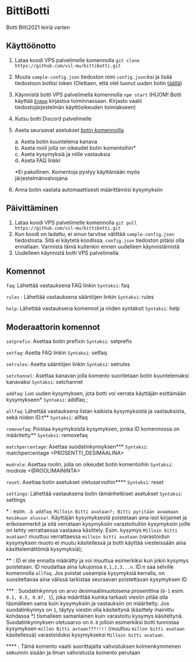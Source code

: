 # BittiBotti
Botti Bitti2021 leiriä varten

## Käyttöönotto
1. Lataa koodi VPS palvelimelle komennolla `git clone https://github.com/vil-mu/bittibotti.git`
2. Muuta `sample-config.json` tiedoston nimi `config.json`:ksi ja lisää tiedostoon bottisi token (Olettaen, että olet luonut uuden botin [täällä](https://discord.com/developers/applications/))
3. Käynnistä botti VPS palvelimella komennolla `npm start` (HUOM! Botti käyttää [`Enmap`](https://enmap.evie.dev/) kirjastoa toiminnassaan. Kirjasto vaatii tiedostojärjestelmän käyttöoikeuden toimiakseen)
4. Kutsu botti Discord palvelimelle
5. Aseta seuraavat asetukset [botin komennoilla](https://github.com/vil-mu/bittibotti/blob/main/README.md#komennot)

    a. Aseta botin kuuntelema kanava  
    b. Aseta rooli jolla on oikeudet botin komentoihin*  
    c. Aseta kysymyksiä ja niille vastauksia  
    d. Aseta FAQ linkki  
    
    *Ei pakollinen. Komentoja pystyy käyttämään myös järjestelmänvalvojana
6. Anna botin vastata automaattisesti määrittämiisi kysymyksiin

## Päivittäminen
1. Lataa koodi VPS palvelimelle komennolla `git pull https://github.com/vil-mu/bittibotti.git`
2. Kun koodi on ladattu, ei sinun tarvitse välittää `sample-config.json` tiedostosta. Sitä ei käytetä koodissa. `config.json` tiedoston pitäisi olla ennallaan. Varmista tämä kuitenkin ennen uudelleen käynnistämistä
3. Uudelleen käynnistä botti VPS palvelimella

## Komennot

`faq`: Lähettää vastauksena FAQ linkin `Syntaksi`: faq

`rules` : Lähettää vastauksena sääntöjen linkin `Syntaksi`: rules

`help`: Lähettää vastauksena komennot ja niiden syntaksit `Syntaksi`: help

## Moderaattorin komennot

`setprefix`: Asettaa botin prefixin `Syntaksi`: setprefix <PREFIX>

`setfaq`: Asetta FAQ linkin `Syntaksi`: setfaq <LINKKI>

`setrules`: Asetta sääntöjen linkin `Syntaksi`: setrules <LINKKI>

`setchannel`: Asettaa kanavan jolla komento suoritetaan botin kuuntelemaksi kanavaksi `Syntaksi`: setchannel

`addfaq`: Luo uuden kysymyksen, jota botti voi verrata käyttäjän esittämään kysymykseen* `Syntaksi`: addfaq <KYSYMYS>; <VASTAUS>

`allfaq`: Lähettää vastauksena listan kaikista kysymyksistä ja vastauksista, sekä niiden ID:t** `Syntaksi`: allfaq

`removefaq`: Poistaa kysymyksistä kysymyksen, jonka ID komennossa on määritetty** `Syntaksi`: removefaq <ID>

`matchpercentage`: Asettaa suodatinkynnyksen*** `Syntaksi`: matchpercentage <PROSENTTI_DESIMAALINA>

`modrole`: Asettaa roolin, jolla on oikeudet botin komentoihin `Syntaksi`: modrole <@ROOLIMAININTA>

`reset`: Asettaa botin asetukset oletusarvoihin**** `Syntaksi`: reset

`settings`: Lähettää vastauksena botin tämänhetkiset asetukset `Syntaksi`: settings

\* : esim. `.b addfaq Milloin Bitti avataan?; Bitti pyritään avaamaan kesäkuun alussa!`. Käyttäjän kysymyksestä poistetaan aina isot kirjaimet ja erikoisemerkit ja sitä verrataan kysymyksiin varastoituihin kysymyksiin joille on tehty verrattaessa vastaava käsittely. Esim. kysymys `Milloin bitti avataan?` muuttuu verrattaessa `milloin bitti avataan` (varastoidun kysymyksen muoto ei muutu käsitellessä ja botti käyttää viesteissään aina käsittelemättömiä kysymyksiä);

** : ID ei ole ennalta määrätty ja voi muuttua esimerkiksi kun jokin kysymys poistetaan. ID noudattaa aina lukujonoa `0,1,2,3...n`. ID:n saa selville komennolla `allfaq`. Jos poistat useampia kysymyksiä kerralla, on suositeltavaa aina välissä tarkistaa seuraavan poistettavan kysymyksen ID

*** : Suodatinkynnys on arvo desimaalimuotoisena prosenttina (`0-1` esim. `0.1, 0.5, 0.87, 1`), joka määrittää kuinka tarkasti viestin pitää olla täsmälleen sama kuin kysymyksiin ja vastauksiin on määritelty. Jos suodatinkynnys on `1`, täytyy viestin olla käsiteltynä (käsittely mainittu kohdassa *) tismalleen samanlainen kuin varastoitu kysymys käsiteltynä. Suodatinkynnyksen oletusarvo on `0.8` jolloin esimerkiksi botti tunnistaa kysymyksen `millon Bitti avtaan???!!!!` (muuttuu `millon bitti avataan` käsitellessä) varastoiduksi kysymykseksi `Milloin bitti avataan`.

**** : Tämä komento vaatii suorittajalta vahvistuksen kolmenkymmenen sekunnin sisään ja ilman vahvistusta komento perutaan